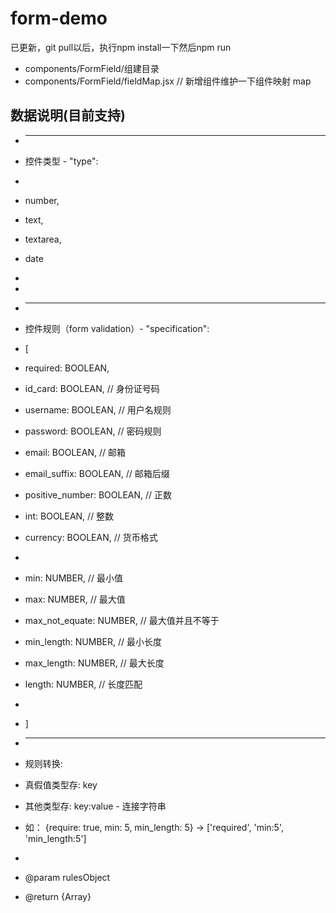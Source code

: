 # form-demo

已更新，git pull以后，执行npm install一下然后npm run

- components/FormField/组建目录
- components/FormField/fieldMap.jsx  // 新增组件维护一下组件映射 map


## 数据说明(目前支持)

 * ------------------------------------------------
 * 控件类型 - "type":
 *
 *    number,
 *    text,
 *    textarea,
 *    date
 *
 *
 * ------------------------------------------------
 * 控件规则（form validation）- "specification":
 * [
 *    required: BOOLEAN,
 *    id_card: BOOLEAN,         // 身份证号码
 *    username: BOOLEAN,        // 用户名规则
 *    password: BOOLEAN,        // 密码规则
 *    email: BOOLEAN,           // 邮箱
 *    email_suffix: BOOLEAN,    // 邮箱后缀
 *    positive_number: BOOLEAN, // 正数
 *    int: BOOLEAN,             // 整数
 *    currency: BOOLEAN,        // 货币格式
 *
 *    min: NUMBER,              // 最小值
 *    max: NUMBER,              // 最大值
 *    max_not_equate: NUMBER,   // 最大值并且不等于
 *    min_length: NUMBER,       // 最小长度
 *    max_length: NUMBER,       // 最大长度
 *    length: NUMBER,           // 长度匹配
 *
 * ]

 * ------------------------------------------------
 * 规则转换:
 *    真假值类型存: key
 *    其他类型存: key:value - 连接字符串
 *    如： {require: true, min: 5, min_length: 5} -> ['required', 'min:5', 'min_length:5']
 *
 * @param rulesObject
 * @return {Array}
